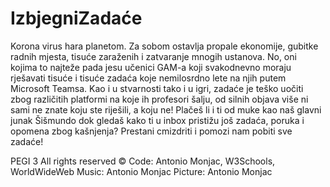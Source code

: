 # IzbjegniZadaće
Korona virus hara planetom. Za sobom ostavlja propale ekonomije, gubitke radnih mjesta, tisuće zaraženih i zatvaranje mnogih ustanova.
No, oni kojima to najteže pada jesu učenici GAM-a koji svakodnevno moraju rješavati tisuće i tisuće zadaća koje nemilosrdno lete na njih putem Microsoft Teamsa.
Kao i u stvarnosti tako i u igri, zadaće je teško uočiti zbog različitih platformi na koje ih profesori šalju, od silnih objava više ni sami ne znate koju ste riješili, a koju ne!
Plačeš li i ti od muke kao naš glavni junak Šišmundo dok gledaš kako ti u inbox pristižu još zadaća, poruka i opomena zbog kašnjenja?
Prestani cmizdriti i pomozi nam pobiti sve zadaće!


PEGI 3
All rights reserved ©
Code: Antonio Monjac, W3Schools, WorldWideWeb
Music: Antonio Monjac
Picture: Antonio Monjac
